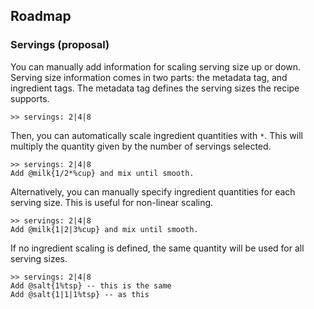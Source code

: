 ## Roadmap

### Servings (proposal)
You can manually add information for scaling serving size up or down. Serving size information comes in two parts: the metadata tag, and ingredient tags.
The metadata tag defines the serving sizes the recipe supports.

```
>> servings: 2|4|8
```

Then, you can automatically scale ingredient quantities with `*`. This will multiply the quantity given by the number of servings selected.

```
>> servings: 2|4|8
Add @milk{1/2*%cup} and mix until smooth.
```
Alternatively, you can manually specify ingredient quantities for each serving size. This is useful for non-linear scaling.

```
>> servings: 2|4|8
Add @milk{1|2|3%cup} and mix until smooth.
```

If no ingredient scaling is defined, the same quantity will be used for all serving sizes.

```
>> servings: 2|4|8
Add @salt{1%tsp} -- this is the same
Add @salt{1|1|1%tsp} -- as this
```

